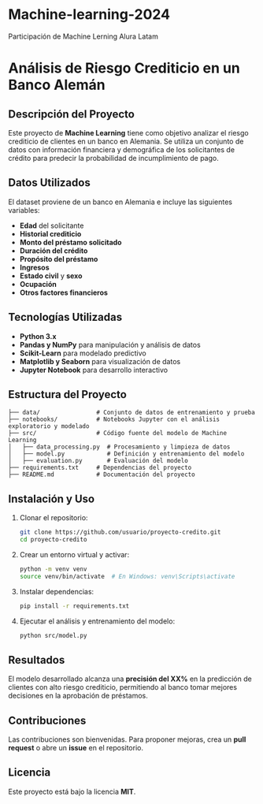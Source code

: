 # Machine-learning-2024
Participación de Machine Lerning Alura Latam

# Análisis de Riesgo Crediticio en un Banco Alemán

## Descripción del Proyecto

Este proyecto de **Machine Learning** tiene como objetivo analizar el riesgo crediticio de clientes en un banco en Alemania. Se utiliza un conjunto de datos con información financiera y demográfica de los solicitantes de crédito para predecir la probabilidad de incumplimiento de pago.

## Datos Utilizados

El dataset proviene de un banco en Alemania e incluye las siguientes variables:

- **Edad** del solicitante
- **Historial crediticio**
- **Monto del préstamo solicitado**
- **Duración del crédito**
- **Propósito del préstamo**
- **Ingresos**
- **Estado civil** y **sexo**
- **Ocupación**
- **Otros factores financieros**

## Tecnologías Utilizadas

- **Python 3.x**
- **Pandas y NumPy** para manipulación y análisis de datos
- **Scikit-Learn** para modelado predictivo
- **Matplotlib y Seaborn** para visualización de datos
- **Jupyter Notebook** para desarrollo interactivo

## Estructura del Proyecto

```
├── data/                # Conjunto de datos de entrenamiento y prueba
├── notebooks/           # Notebooks Jupyter con el análisis exploratorio y modelado
├── src/                 # Código fuente del modelo de Machine Learning
│   ├── data_processing.py  # Procesamiento y limpieza de datos
│   ├── model.py            # Definición y entrenamiento del modelo
│   ├── evaluation.py       # Evaluación del modelo
├── requirements.txt     # Dependencias del proyecto
├── README.md            # Documentación del proyecto
```

## Instalación y Uso

1. Clonar el repositorio:
   ```sh
   git clone https://github.com/usuario/proyecto-credito.git
   cd proyecto-credito
   ```
2. Crear un entorno virtual y activar:
   ```sh
   python -m venv venv
   source venv/bin/activate  # En Windows: venv\Scripts\activate
   ```
3. Instalar dependencias:
   ```sh
   pip install -r requirements.txt
   ```
4. Ejecutar el análisis y entrenamiento del modelo:
   ```sh
   python src/model.py
   ```

## Resultados

El modelo desarrollado alcanza una **precisión del XX%** en la predicción de clientes con alto riesgo crediticio, permitiendo al banco tomar mejores decisiones en la aprobación de préstamos.

## Contribuciones

Las contribuciones son bienvenidas. Para proponer mejoras, crea un **pull request** o abre un **issue** en el repositorio.

## Licencia

Este proyecto está bajo la licencia **MIT**.


